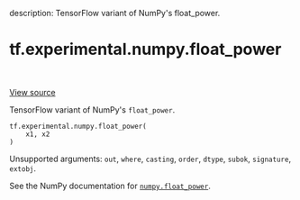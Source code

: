 description: TensorFlow variant of NumPy's float_power.

<div itemscope itemtype="http://developers.google.com/ReferenceObject">
<meta itemprop="name" content="tf.experimental.numpy.float_power" />
<meta itemprop="path" content="Stable" />
</div>

# tf.experimental.numpy.float_power

<!-- Insert buttons and diff -->

<table class="tfo-notebook-buttons tfo-api nocontent" align="left">

</table>

<a target="_blank" class="external" href="/code/stable/tensorflow/python/ops/numpy_ops/np_math_ops.py">View source</a>



TensorFlow variant of NumPy's `float_power`.


<pre class="devsite-click-to-copy prettyprint lang-py tfo-signature-link">
<code>tf.experimental.numpy.float_power(
    x1, x2
)
</code></pre>



<!-- Placeholder for "Used in" -->

Unsupported arguments: `out`, `where`, `casting`, `order`, `dtype`, `subok`, `signature`, `extobj`.

See the NumPy documentation for [`numpy.float_power`](https://numpy.org/doc/stable/reference/generated/numpy.float_power.html).